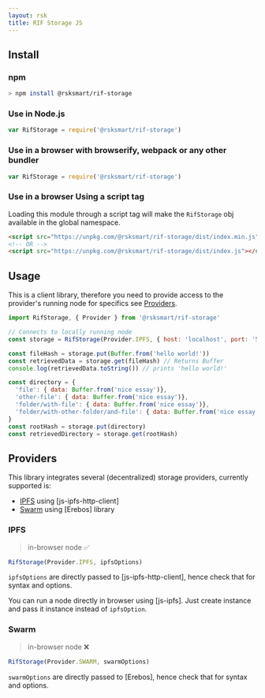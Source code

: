 ```yaml
---
layout: rsk
title: RIF Storage JS
---
```


## Install

### npm

```sh
> npm install @rsksmart/rif-storage
```

### Use in Node.js

```js
var RifStorage = require('@rsksmart/rif-storage')
```

### Use in a browser with browserify, webpack or any other bundler

```js
var RifStorage = require('@rsksmart/rif-storage')
```

### Use in a browser Using a script tag

Loading this module through a script tag will make the `RifStorage` obj available in the global namespace.

```html
<script src="https://unpkg.com/@rsksmart/rif-storage/dist/index.min.js"></script>
<!-- OR -->
<script src="https://unpkg.com/@rsksmart/rif-storage/dist/index.js"></script>
```

## Usage

This is a client library, therefore you need to provide access to the provider's running node for specifics see [Providers](#providers).

```javascript
import RifStorage, { Provider } from '@rsksmart/rif-storage'

// Connects to locally running node
const storage = RifStorage(Provider.IPFS, { host: 'localhost', port: '5001', protocol: 'http' })

const fileHash = storage.put(Buffer.from('hello world!'))
const retrievedData = storage.get(fileHash) // Returns Buffer
console.log(retrievedData.toString()) // prints 'hello world!'

const directory = {
  'file': { data: Buffer.from('nice essay')},
  'other-file': { data: Buffer.from('nice essay')},
  'folder/with-file': { data: Buffer.from('nice essay')},
  'folder/with-other-folder/and-file': { data: Buffer.from('nice essay')}
}
const rootHash = storage.put(directory)
const retrievedDirectory = storage.get(rootHash)
```

## Providers

This library integrates several (decentralized) storage providers, currently supported is:

 - [IPFS](https://ipfs.io/) using [js-ipfs-http-client]
 - [Swarm](http://swarm-guide.readthedocs.io/) using [Erebos] library

### IPFS

 > in-browser node ✅

```javascript
RifStorage(Provider.IPFS, ipfsOptions)
```

`ipfsOptions` are directly passed to [js-ipfs-http-client], hence check that for syntax and options.

You can run a node directly in browser using [js-ipfs]. Just create instance and pass it instance instead of `ipfsOption`.

### Swarm

 > in-browser node ❌

```javascript
RifStorage(Provider.SWARM, swarmOptions)
```

`swarmOptions` are directly passed to [Erebos], hence check that for syntax and options.
